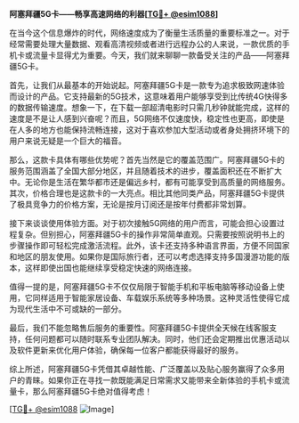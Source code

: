 **阿塞拜疆5G卡——畅享高速网络的利器[[TG💪+ @esim1088](https://t.me/s/esim1088)]**

在当今这个信息爆炸的时代，网络速度成为了衡量生活质量的重要标准之一。对于经常需要处理大量数据、观看高清视频或者进行远程办公的人来说，一款优质的手机卡或流量卡显得尤为重要。今天，我们就来聊聊一款备受关注的产品——阿塞拜疆5G卡。

首先，让我们从最基本的开始说起。阿塞拜疆5G卡是一款专为追求极致网速体验而设计的产品。它支持最新的5G技术，这意味着用户能够享受到比传统4G快得多的数据传输速度。想象一下，在下载一部超清电影时只需几秒钟就能完成，这样的速度是不是让人感到兴奋呢？而且，5G网络不仅速度快，稳定性也更高，即使是在人多的地方也能保持流畅连接，这对于喜欢参加大型活动或者身处拥挤环境下的用户来说无疑是一个巨大的福音。

那么，这款卡具体有哪些优势呢？首先当然是它的覆盖范围广。阿塞拜疆5G卡的服务范围涵盖了全国大部分地区，并且随着技术的进步，覆盖面积还在不断扩大中。无论你是生活在繁华都市还是偏远乡村，都有可能享受到高质量的网络服务。其次，价格合理也是这款卡的一大亮点。相比其他同类产品，阿塞拜疆5G卡提供了极具竞争力的价格方案，无论是按月订阅还是按年付费都非常划算。

接下来谈谈使用体验方面。对于初次接触5G网络的用户而言，可能会担心设置过程复杂。但别担心，阿塞拜疆5G卡的操作非常简单直观。只需要按照说明书上的步骤操作即可轻松完成激活流程。此外，该卡还支持多种语言界面，方便不同国家和地区的朋友使用。如果你是国际旅行者，还可以考虑选择支持多国漫游功能的版本，这样即使出国也能继续享受稳定快速的网络连接。

值得一提的是，阿塞拜疆5G卡不仅仅局限于智能手机和平板电脑等移动设备上使用，它同样适用于智能家居设备、车载娱乐系统等多种场景。这种灵活性使得它成为现代生活中不可或缺的一部分。

最后，我们不能忽略售后服务的重要性。阿塞拜疆5G卡提供全天候在线客服支持，任何问题都可以随时联系专业团队解决。同时，他们还会定期推出优惠活动以及软件更新来优化用户体验，确保每一位客户都能获得最好的服务。

综上所述，阿塞拜疆5G卡凭借其卓越性能、广泛覆盖以及贴心服务赢得了众多用户的青睐。如果你正在寻找一款既能满足日常需求又能带来全新体验的手机卡或流量卡，那么阿塞拜疆5G卡绝对值得考虑！

[[TG💪+ @esim1088](https://t.me/s/esim1088) ![Image](https://i.postimg.cc/4NQfJmqS/Snipaste-2025-05-13-00-14-12.png)]